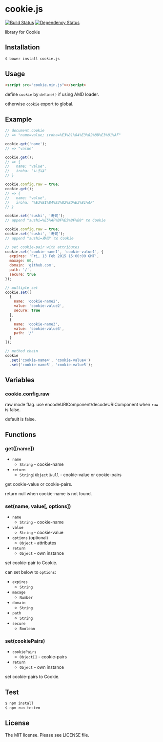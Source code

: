 # cookie.js

[![Build Status](https://travis-ci.org/sasaplus1/cookie.js.png)](https://travis-ci.org/sasaplus1/cookie.js)
[![Dependency Status](https://gemnasium.com/sasaplus1/cookie.js.png)](https://gemnasium.com/sasaplus1/cookie.js)

library for Cookie

## Installation

```sh
$ bower install cookie.js
```

## Usage

```html
<script src="cookie.min.js"></script>
```

define `cookie` by `define()` if using AMD loader.

otherwise `cookie` export to global.

## Example

```js
// document.cookie
// => "name=value; iroha=%E3%81%84%E3%82%8D%E3%81%AF"

cookie.get('name');
// => "value"

cookie.get();
// => {
//   name: "value",
//   iroha: "いろは"
// }

cookie.config.raw = true;
cookie.get();
// => {
//   name: "value",
//   iroha: "%E3%81%84%E3%82%8D%E3%81%AF"
// }
```

```js
cookie.set('sushi', '寿司');
// append "sushi=%E5%AF%BF%E5%8F%B8" to Cookie

cookie.config.raw = true;
cookie.set('sushi', '寿司');
// append "sushi=寿司" to Cookie
```

```js
// set cookie-pair with attributes
cookie.set('cookie-name1', 'cookie-value1', {
  expires: 'Fri, 13 Feb 2015 15:00:00 GMT',
  maxage: 60,
  domain: 'github.com',
  path: '/',
  secure: true
});

// multiple set
cookie.set([
  {
    name: 'cookie-name2',
    value: 'cookie-value2',
    secure: true
  },
  {
    name: 'cookie-name3',
    value: 'cookie-value3',
    path: '/'
  }
]);

// method chain
cookie
  .set('cookie-name4', 'cookie-value4')
  .set('cookie-name5', 'cookie-value5');
```

## Variables

### cookie.config.raw

raw mode flag. use encodeURIComponent/decodeURIComponent when `raw` is false.

default is false.

## Functions

### get([name])

- `name`
  - `String` - cookie-name
- `return`
  - `String|Object|Null` - cookie-value or cookie-pairs

get cookie-value or cookie-pairs.

return null when cookie-name is not found.

### set(name, value[, options])

- `name`
  - `String` - cookie-name
- `value`
  - `String` - cookie-value
- `options` (optional)
  - `Object` - attributes
- `return`
  - `Object` - own instance

set cookie-pair to Cookie.

can set below to `options`:

- `expires`
  - `String`
- `maxage`
  - `Number`
- `domain`
  - `String`
- `path`
  - `String`
- `secure`
  - `Boolean`

### set(cookiePairs)

- `cookiePairs`
  - `Object[]` - cookie-pairs
- `return`
  - `Object` - own instance

set cookie-pairs to Cookie.

## Test

```sh
$ npm install
$ npm run testem
```

## License

The MIT license. Please see LICENSE file.
